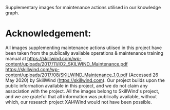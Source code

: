 Supplementary images for maintenance actions utilised in our knowledge graph. 

# Acknowledgement:
All images supplementing maintenance actions utiised in this project have been taken from the publically available operations & maintenance training manual at https://skillwind.com/wp-content/uploads/2017/11/IO2_SKILWIND_Maintenance.pdf 
https://skillwind.com/wp-content/uploads/2017/08/SKILWIND_Maintenance_1.0.pdf (Accessed 26 May 2020) by SkillWind (https://skillwind.com). Our project builds upon the public information available in this project, and we do not claim
any association with the project. All the images belong to SkillWind's project, and we are grateful that all information was publically available, without which, our research project XAI4Wind would not have been possible.
